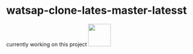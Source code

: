 # watsap-clone-lates-master-latesst

currently working on this project
<img src="http://url/login.png" height="60" width="60" >